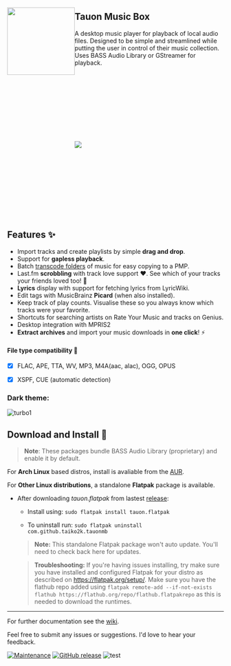 
<img src="https://user-images.githubusercontent.com/17271572/51743494-a2b58600-2101-11e9-9e90-9c7c6c3394eb.png" align="left" height="157px" hspace="0px" vspace="20px">

## Tauon Music Box

A desktop music player for playback of local audio files.
Designed to be simple and streamlined while putting the user in control of their music collection. Uses BASS Audio Library or GStreamer for playback.

<img src="https://user-images.githubusercontent.com/17271572/51880647-f1eb0780-23dc-11e9-8bb0-c3e888f8e52b.jpg" hspace="0px" vspace="160px">

## Features :sparkles:

  - Import tracks and create playlists by simple **drag and drop**.
  - Support for **gapless playback**.
  - Batch [transcode folders](https://github.com/Taiko2k/tauonmb/wiki/Transcoding-for-PMP-DAP-Smartphone) of music for easy copying to a PMP.
  - Last.fm **scrobbling** with track love support :heart:. See which of your tracks your friends loved too! :purple_heart:
  - **Lyrics** display with support for fetching lyrics from LyricWiki.
  - Edit tags with MusicBrainz **Picard** (when also installed).
  - Keep track of play counts. Visualise these so you always know which tracks were your favorite.
  - Shortcuts for searching artists on Rate Your Music and tracks on Genius.
  - Desktop integration with MPRIS2
  - **Extract archives** and import your music downloads in **one click**! :zap:


#### File type compatibility :milky_way:

- [x] FLAC, APE, TTA, WV, MP3, M4A(aac, alac), OGG, OPUS
- [x] XSPF, CUE (automatic detection)


### Dark theme:

![turbo1](https://user-images.githubusercontent.com/17271572/48976940-492ade00-f0f5-11e8-9e93-b8dcb9cdbd8c.jpg)


## Download and Install :dizzy:

  > **Note**: These packages bundle BASS Audio Library (proprietary) and enable it by default.

For __Arch Linux__ based distros, install is avaliable from the [AUR](https://aur.archlinux.org/packages/tauon-music-box/).

For __Other Linux distributions__, a standalone **Flatpak** package is available.

 - After downloading *tauon.flatpak* from lastest [release](https://github.com/Taiko2k/tauonmb/releases):    

     - Install using: `sudo flatpak install tauon.flatpak`

     - To uninstall run: `sudo flatpak uninstall com.github.taiko2k.tauonmb`

     >**Note:** This standalone Flatpak package won't auto update. You'll need to check back here for updates.

     >**Troubleshooting:** If you're having issues installing, try make sure you have installed and configured Flatpak for your distro as described on https://flatpak.org/setup/. Make sure you have the flathub repo added using `flatpak remote-add --if-not-exists flathub https://flathub.org/repo/flathub.flatpakrepo` as this is needed to download the runtimes.

___

For further documentation see the [wiki](https://github.com/Taiko2k/tauonmb/wiki/Basic-Use-Guide).

Feel free to submit any issues or suggestions. I'd love to hear your feedback.

[![Maintenance](https://img.shields.io/maintenance/yes/2019.svg?style=for-the-badge)](https://github.com/Taiko2k/tauonmb/releases) [![GitHub release](https://img.shields.io/github/release/taiko2k/tauonmb.svg?style=for-the-badge&colorB=ff69b4)](https://github.com/Taiko2k/tauonmb/releases) ![test](https://img.shields.io/badge/platform-linux--64-lightgrey.svg?style=for-the-badge)
